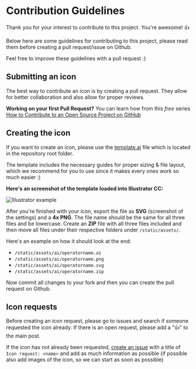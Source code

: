 
# Contribution Guidelines

Thank you for your interest to contribute to this project. You're awesome! :+1:  

Below here are some guidelines for contributing to this project, please read them before creating a pull request/issue on Github.

Feel free to improve these guidelines with a pull request :)  
  
## Submitting an icon  
  
The best way to contribute an icon is by creating a pull request. They allow for better collaboration and also allow for proper reviews.  
  
**Working on your first Pull Request?** You can learn how from this _free_ series [How to Contribute to an Open Source Project on GitHub](https://egghead.io/series/how-to-contribute-to-an-open-source-project-on-github)  
  
## Creating the icon  
  
If you want to create an icon, please use the [template.ai](https://github.com/MarcoPixel/r6-operatoricons/raw/master/template.ai) file which is located in the repository root folder.

The template includes the necessary guides for proper sizing & file layout, which we recommend for you to use since it makes every ones work so much easier :)  
  
**Here's an screenshot of the template loaded into Illustrator CC:**

![Illustrator example](https://i.imgur.com/ihpDczW.png)

After you're finished with your icon, export the file as **SVG** (screenshot of the settings) and a **4x PNG**. The file name should be the same for all three files and be lowercase. Create an **ZIP** file with all three files included and then move all files under their respective folders under `/static/assets/`.  
  
Here's an example on how it should look at the end:  
- `/static/assets/ai/operatorname.ai`
- `/static/assets/ai/operatorname.png`
- `/static/assets/ai/operatorname.svg`
- `/static/assets/ai/operatorname.zip` 
  
Now commit all changes to your fork and then you can create the pull request on Github.
  
## Icon requests  
  
Before creating an icon request, please go to issues and search if someone requested the icon already. If there is an open request, please add a ":+1:" to the main post.  
  
If the icon has not already been requested, [create an issue](https://github.com/MarcoPixel/r6-operatoricons/issues/new?title=Icon%20Request:) with a title of `Icon request: <name>` and add as much information as possible (if possible also add images of the icon, so we can start as soon as possible)
